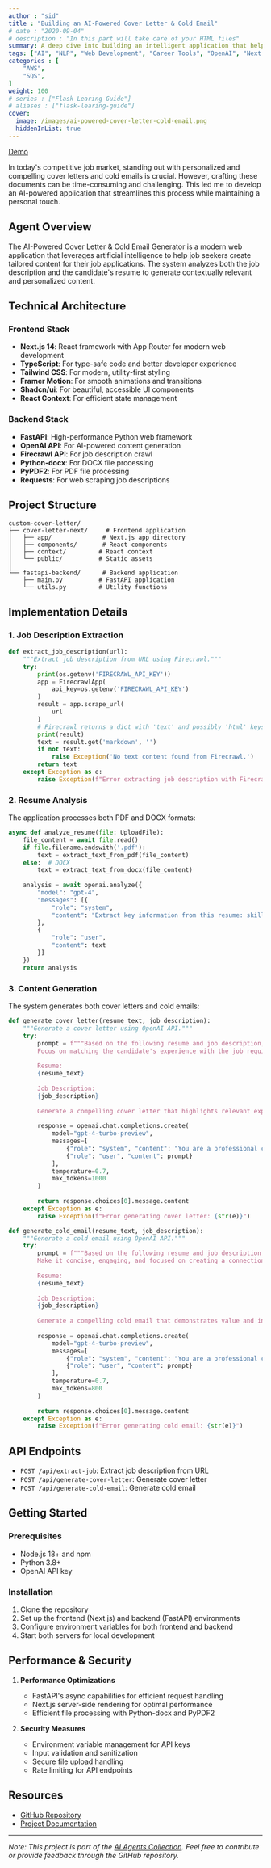 ```yaml
---
author : "sid"
title : "Building an AI-Powered Cover Letter & Cold Email"
# date : "2020-09-04"
# description : "In this part will take care of your HTML files"
summary: A deep dive into building an intelligent application that helps job seekers create personalized cover letters and cold emails using AI 
tags: ["AI", "NLP", "Web Development", "Career Tools", "OpenAI", "Next.js", "FastAPI", "TypeScript", "AI Agents"]
categories : [
    "AWS",
    "SQS",
]
weight: 100
# series : ["Flask Learing Guide"]
# aliases : ["flask-learing-guide"]
cover:
  image: /images/ai-powered-cover-letter-cold-email.png
  hiddenInList: true
---
```

[Demo](https://x.com/siddythings/status/1924506017632813218)

In today's competitive job market, standing out with personalized and compelling cover letters and cold emails is crucial. However, crafting these documents can be time-consuming and challenging. This led me to develop an AI-powered application that streamlines this process while maintaining a personal touch.

## Agent Overview
The AI-Powered Cover Letter & Cold Email Generator is a modern web application that leverages artificial intelligence to help job seekers create tailored content for their job applications. The system analyzes both the job description and the candidate's resume to generate contextually relevant and personalized content.

## Technical Architecture

### Frontend Stack
- **Next.js 14**: React framework with App Router for modern web development
- **TypeScript**: For type-safe code and better developer experience
- **Tailwind CSS**: For modern, utility-first styling
- **Framer Motion**: For smooth animations and transitions
- **Shadcn/ui**: For beautiful, accessible UI components
- **React Context**: For efficient state management

### Backend Stack
- **FastAPI**: High-performance Python web framework
- **OpenAI API**: For AI-powered content generation
- **Firecrawl API**: For job description crawl
- **Python-docx**: For DOCX file processing
- **PyPDF2**: For PDF file processing
- **Requests**: For web scraping job descriptions

## Project Structure

```
custom-cover-letter/
├── cover-letter-next/     # Frontend application
│   ├── app/              # Next.js app directory
│   ├── components/       # React components
│   ├── context/         # React context
│   └── public/          # Static assets
│
└── fastapi-backend/      # Backend application
    ├── main.py          # FastAPI application
    └── utils.py         # Utility functions
```

## Implementation Details

### 1. Job Description Extraction
```python
def extract_job_description(url):
    """Extract job description from URL using Firecrawl."""
    try:
        print(os.getenv('FIRECRAWL_API_KEY'))
        app = FirecrawlApp(
            api_key=os.getenv('FIRECRAWL_API_KEY')
        )
        result = app.scrape_url(
            url
        )
        # Firecrawl returns a dict with 'text' and possibly 'html' keys
        print(result)
        text = result.get('markdown', '')
        if not text:
            raise Exception('No text content found from Firecrawl.')
        return text
    except Exception as e:
        raise Exception(f"Error extracting job description with Firecrawl: {str(e)}")

```

### 2. Resume Analysis
The application processes both PDF and DOCX formats:

```python
async def analyze_resume(file: UploadFile):
    file_content = await file.read()
    if file.filename.endswith('.pdf'):
        text = extract_text_from_pdf(file_content)
    else:  # DOCX
        text = extract_text_from_docx(file_content)
    
    analysis = await openai.analyze({
        "model": "gpt-4",
        "messages": [{
            "role": "system",
            "content": "Extract key information from this resume: skills, experience, education, and achievements."
        },
        {
            "role": "user",
            "content": text
        }]
    })
    return analysis
```

### 3. Content Generation
The system generates both cover letters and cold emails:

```python
def generate_cover_letter(resume_text, job_description):
    """Generate a cover letter using OpenAI API."""
    try:
        prompt = f"""Based on the following resume and job description, generate a professional cover letter.
        Focus on matching the candidate's experience with the job requirements.
        
        Resume:
        {resume_text}
        
        Job Description:
        {job_description}
        
        Generate a compelling cover letter that highlights relevant experience and skills."""
        
        response = openai.chat.completions.create(
            model="gpt-4-turbo-preview",
            messages=[
                {"role": "system", "content": "You are a professional career coach helping to write compelling cover letters."},
                {"role": "user", "content": prompt}
            ],
            temperature=0.7,
            max_tokens=1000
        )
        
        return response.choices[0].message.content
    except Exception as e:
        raise Exception(f"Error generating cover letter: {str(e)}")

def generate_cold_email(resume_text, job_description):
    """Generate a cold email using OpenAI API."""
    try:
        prompt = f"""Based on the following resume and job description, generate a professional cold email.
        Make it concise, engaging, and focused on creating a connection.
        
        Resume:
        {resume_text}
        
        Job Description:
        {job_description}
        
        Generate a compelling cold email that demonstrates value and interest."""
        
        response = openai.chat.completions.create(
            model="gpt-4-turbo-preview",
            messages=[
                {"role": "system", "content": "You are a professional career coach helping to write effective cold emails."},
                {"role": "user", "content": prompt}
            ],
            temperature=0.7,
            max_tokens=800
        )
        
        return response.choices[0].message.content
    except Exception as e:
        raise Exception(f"Error generating cold email: {str(e)}") 
```

## API Endpoints

- `POST /api/extract-job`: Extract job description from URL
- `POST /api/generate-cover-letter`: Generate cover letter
- `POST /api/generate-cold-email`: Generate cold email

## Getting Started

### Prerequisites
- Node.js 18+ and npm
- Python 3.8+
- OpenAI API key

### Installation
1. Clone the repository
2. Set up the frontend (Next.js) and backend (FastAPI) environments
3. Configure environment variables for both frontend and backend
4. Start both servers for local development

## Performance & Security

1. **Performance Optimizations**
   - FastAPI's async capabilities for efficient request handling
   - Next.js server-side rendering for optimal performance
   - Efficient file processing with Python-docx and PyPDF2

2. **Security Measures**
   - Environment variable management for API keys
   - Input validation and sanitization
   - Secure file upload handling
   - Rate limiting for API endpoints

## Resources

- [GitHub Repository](https://github.com/siddythings/ai-agents/tree/main/ai-agent-cover-letter)
- [Project Documentation](https://github.com/siddythings/ai-agents/tree/main/ai-agent-cover-letter#readme)

---

*Note: This project is part of the [AI Agents Collection](https://github.com/siddythings/ai-agents). Feel free to contribute or provide feedback through the GitHub repository.* 